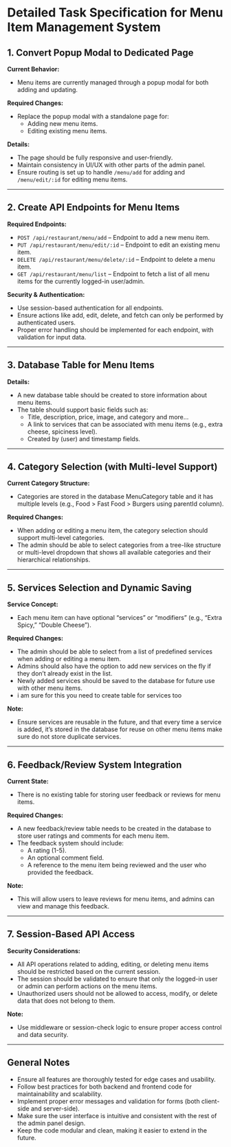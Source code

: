 # Detailed Task Specification for Menu Item Management System

## 1. Convert Popup Modal to Dedicated Page

**Current Behavior:**
- Menu items are currently managed through a popup modal for both adding and updating.

**Required Changes:**
- Replace the popup modal with a standalone page for:
  - Adding new menu items.
  - Editing existing menu items.
  
**Details:**
- The page should be fully responsive and user-friendly.
- Maintain consistency in UI/UX with other parts of the admin panel.
- Ensure routing is set up to handle `/menu/add` for adding and `/menu/edit/:id` for editing menu items.

---

## 2. Create API Endpoints for Menu Items

**Required Endpoints:**
- `POST /api/restaurant/menu/add` – Endpoint to add a new menu item.
- `PUT /api/restaurant/menu/edit/:id` – Endpoint to edit an existing menu item.
- `DELETE /api/restaurant/menu/delete/:id` – Endpoint to delete a menu item.
- `GET /api/restaurant/menu/list` – Endpoint to fetch a list of all menu items for the currently logged-in user/admin.

**Security & Authentication:**
- Use session-based authentication for all endpoints.
- Ensure actions like add, edit, delete, and fetch can only be performed by authenticated users.
- Proper error handling should be implemented for each endpoint, with validation for input data.

---

## 3. Database Table for Menu Items

**Details:**
- A new database table should be created to store information about menu items.
- The table should support basic fields such as:
  - Title, description, price, image, and category and more...
  - A link to services that can be associated with menu items (e.g., extra cheese, spiciness level).
  - Created by (user) and timestamp fields.

---

## 4. Category Selection (with Multi-level Support)

**Current Category Structure:**
- Categories are stored in the database MenuCategory table and it has multiple levels (e.g., Food > Fast Food > Burgers using parentId column).

**Required Changes:**
- When adding or editing a menu item, the category selection should support multi-level categories.
- The admin should be able to select categories from a tree-like structure or multi-level dropdown that shows all available categories and their hierarchical relationships.

---

## 5. Services Selection and Dynamic Saving

**Service Concept:**
- Each menu item can have optional “services” or “modifiers” (e.g., “Extra Spicy,” “Double Cheese”).

**Required Changes:**
- The admin should be able to select from a list of predefined services when adding or editing a menu item.
- Admins should also have the option to add new services on the fly if they don’t already exist in the list.
- Newly added services should be saved to the database for future use with other menu items.
- i am sure for this you need to create table for services too

**Note:**
- Ensure services are reusable in the future, and that every time a service is added, it’s stored in the database for reuse on other menu items make sure do not store duplicate services.

---

## 6. Feedback/Review System Integration

**Current State:**
- There is no existing table for storing user feedback or reviews for menu items.

**Required Changes:**
- A new feedback/review table needs to be created in the database to store user ratings and comments for each menu item.
- The feedback system should include:
  - A rating (1-5).
  - An optional comment field.
  - A reference to the menu item being reviewed and the user who provided the feedback.

**Note:**
- This will allow users to leave reviews for menu items, and admins can view and manage this feedback.

---

## 7. Session-Based API Access

**Security Considerations:**
- All API operations related to adding, editing, or deleting menu items should be restricted based on the current session.
- The session should be validated to ensure that only the logged-in user or admin can perform actions on the menu items.
- Unauthorized users should not be allowed to access, modify, or delete data that does not belong to them.

**Note:**
- Use middleware or session-check logic to ensure proper access control and data security.

---

## General Notes

- Ensure all features are thoroughly tested for edge cases and usability.
- Follow best practices for both backend and frontend code for maintainability and scalability.
- Implement proper error messages and validation for forms (both client-side and server-side).
- Make sure the user interface is intuitive and consistent with the rest of the admin panel design.
- Keep the code modular and clean, making it easier to extend in the future.


